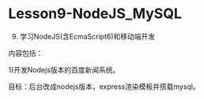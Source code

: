 # Lesson9-NodeJS_MySQL
9. 学习NodeJS(含EcmaScript6)和移动端开发

内容包括：

1)开发Nodejs版本的百度新闻系统。

目标：后台改成nodejs版本，express渲染模板并搭载mysql。




